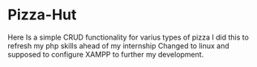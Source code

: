 # Pizza-Hut
Here Is a simple CRUD functionality for varius types of pizza
I did this to refresh my php skills ahead of my internship
Changed to linux and supposed to configure XAMPP to further my development.
